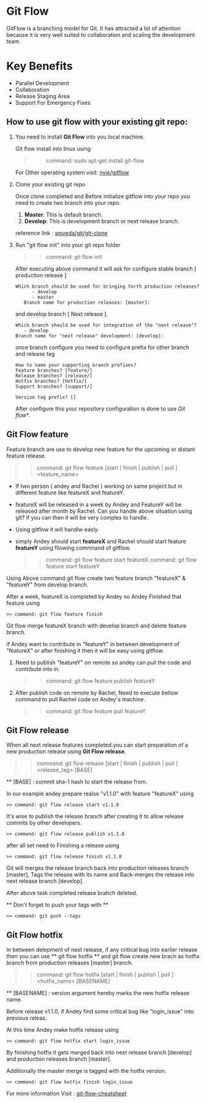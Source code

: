 # Git Flow
GitFlow is a branching model for Git. It has attracted a lot of attention because it is very well suited to collaboration and scaling the development team.

# Key Benefits
- Parallel Development
- Collaboration
- Release Staging Area
- Support For Emergency Fixes


## How to use git flow with your existing git repo:

1.  You need to install **Git Flow** into you local machine.

    Git flow install into linux using

    >> command: sudo apt-get install git-flow

    For Other operating system visit: [nvie/gitflow](https://github.com/nvie/gitflow/wiki/Installation)

2.  Clone your existing git repo

    Once clone completed and Before initialize gitflow into your repo you need to create two branch into your repo.

    1. **Master**: This is default branch.
    2. **Develop**: This is development branch or next release branch.

    reference link : [wpveda/git/git-clone](http://wpveda.com/git/basic.html#5-1-2-git-clone)

3.  Run "git flow init" into your git repo folder

    >> command: git flow init

    After executing above command it will ask for configure stable branch [ production release ]

    ```
    Which branch should be used for bringing forth production releases?
          - develop
          - master
       Branch name for production releases: [master]:
    ```
    and develop branch [ Next release ].

    ```
    Which branch should be used for integration of the "next release"?
       - develop
    Branch name for "next release" development: [develop]:
    ```

    once branch configure you need to configure prefix for other branch and release tag

    ```
    How to name your supporting branch prefixes?
    Feature branches? [feature/]
    Release branches? [release/]
    Hotfix branches? [hotfix/]
    Support branches? [support/]

    Version tag prefix? []
    ```

    After configure this your repository configuration is done to use *Git flow**.


## Git Flow feature

Feature branch are use to develop new feature for the upcoming or distant feature release.

>> command: git flow feature [start | finish | publish | pull ] <feature_name>

- If two person ( andey and Rachel ) working on same project but in different feature like featureX and featureY.

- featureX will be released in a week by Andey and FeatureY will be released after month by Rachel. Can you handle above situation using git? if you can then it will be very complex to handle.

- Using gitflow it will handlw easly.

- simply Andey should start **featureX** and Rachel should start feature **featureY** using fllowing commnand of gitflow.

    >> command: git flow feature start featureX
    >> command: git flow feature start featureY

Using Above command git flow create two feature branch "featureX" & "featureY" from develop branch.

After a week, featureX is completed by Andey so Andey Finished that feature using

    >> command: git flow feature finish

Git flow merge featureX branch with develop branch and delete feature branch.

if Andey want to contribute in "featureY" in between development of "featureX" or after finishing it then it will be easy using gitflow.

1. Need to publish "featureY" on remote so andey can pull the code and contribute into in.

    >> command: git flow feature publish featureY


2. After publish code on remote by Rachel, Need to execute bellow command to pull Rachel code on Andey's machine.

    >> command: git flow feature pull featureY


## Git Flow release

When all next release features completed.you can start preparation of a new production release using **Git Flow release**.

>> command: git flow release [start | finish | publish | pull ] <release_tag> [BASE]

** [BASE] : commit sha-1 hash to start the release from.

In our example andey prepare realse "v1.1.0" with feature "featureX" using

    >> command: git flow release start v1.1.0

It's wise to publish the release branch after creating it to allow release commits by other developers.

    >> command: git flow release publish v1.1.0

after all set need to Finishing a release using

    >> command: git flow release finish v1.1.0

Git will merges the release branch back into production releases branch [master], Tags the release with its name and Back-merges the release into next release branch [develop].

After above task completed release brahch deleted.

** Don't forget to push your tags with **

    >> command: git push --tags


## Git Flow hotfix
In between delepment of next release, if any critical bug into earlier release then you can use ** git flow hotfix ** and git flow create new brach as hotfix branch from production releases [master] branch.

>> command: git flow hotfix [start | finish | publish | pull ] <hotfix_name> [BASENAME]

** [BASENAME] : version argument hereby marks the new hotfix release name.

Before release v1.1.0, if Andey find some critical bug like "login_issue" into previous releas.

At this time Andey make hotfix release using

    >> command: git flow hotfix start login_issue

By finishing hotfix it gets merged back into next release branch [develop] and production releases branch [master].

Additionally the master merge is tagged with the hotfix version.

    >> command: git flow hotfix finish login_issue

For more information Visit : [git-flow-cheatsheet](http://danielkummer.github.io/git-flow-cheatsheet/)
